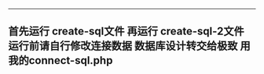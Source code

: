 ---------------------
首先运行 create-sql文件
再运行   create-sql-2文件
运行前请自行修改连接数据
数据库设计转交给极致
用我的connect-sql.php
---------------------